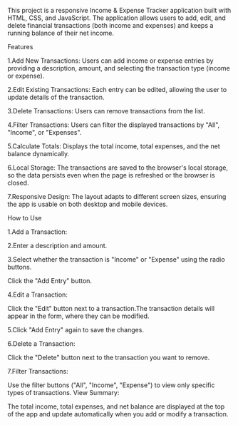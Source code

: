 This project is a responsive Income & Expense Tracker application built with HTML, CSS, and JavaScript. The application allows users to add, edit, and delete financial transactions (both income and expenses) and keeps a running balance of their net income.


Features

1.Add New Transactions: Users can add income or expense entries by providing a description, amount, and selecting the transaction type (income or expense).

2.Edit Existing Transactions: Each entry can be edited, allowing the user to update details of the transaction.

3.Delete Transactions: Users can remove transactions from the list.

4.Filter Transactions: Users can filter the displayed transactions by "All", "Income", or "Expenses".

5.Calculate Totals: Displays the total income, total expenses, and the net balance dynamically.

6.Local Storage: The transactions are saved to the browser's local storage, so the data persists even when the page is refreshed or the browser is closed.

7.Responsive Design: The layout adapts to different screen sizes, ensuring the app is usable on both desktop and mobile devices.

How to Use

1.Add a Transaction:

2.Enter a description and amount.

3.Select whether the transaction is "Income" or "Expense" using the radio buttons.

Click the "Add Entry" button.

4.Edit a Transaction:

Click the "Edit" button next to a transaction.The transaction details will appear in the form, where they can be modified.

5.Click "Add Entry" again to save the changes.

6.Delete a Transaction:

Click the "Delete" button next to the transaction you want to remove.

7.Filter Transactions:

Use the filter buttons ("All", "Income", "Expense") to view only specific types of transactions.
View Summary:

The total income, total expenses, and net balance are displayed at the top of the app and update automatically when you add or modify a transaction.